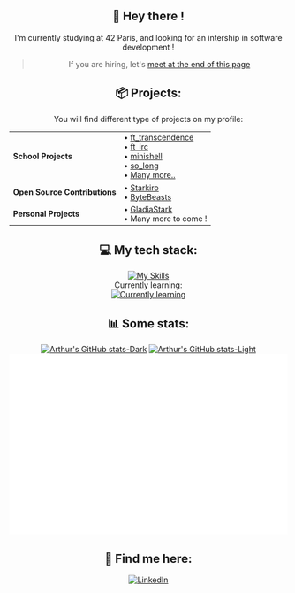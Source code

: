 <div align="center">

## 🗿 Hey there !

I'm currently studying at 42 Paris, and looking for an intership in software development !
> If you are hiring, let's [meet at the end of this page](#-find-me-here)

## 📦 Projects:
You will find different type of projects on my profile:
<div>

|                               |                      |
|-------------------------------|----------------------|
| **School Projects**           | • [ft_transcendence](https://github.com/aurlic/ft_transcendence)<br>• [ft_irc](https://github.com/aurlic/ft_irc)<br>• [minishell](https://github.com/aurlic/42-Minishell)<br>• [so_long](https://github.com/aurlic/42-so_long)<br>• [Many more..](https://github.com/aurlic?tab=repositories&q=42&type=public&language=&sort=)   |
| **Open Source Contributions** | • [Starkiro](https://github.com/aurlic/starkiro)<br> • [ByteBeasts](https://github.com/aurlic/ByteBeastsFrontend)     |
| **Personal Projects**         | • [GladiaStark](https://github.com/aurlic/GladiaStark) <br> • Many more to come !     |


</div>

## 💻 My tech stack:
[![My Skills](https://skillicons.dev/icons?i=c,cpp,docker,bash)](https://skillicons.dev)
<br>
Currently learning:<br>
[![Currently learning](https://skillicons.dev/icons?i=js,ts,react,py,rust)](https://skillicons.dev)

## 📊 Some stats:
[![Arthur's GitHub stats-Dark](https://github-readme-stats.vercel.app/api?username=aurlic&show_icons=true&theme=dark#gh-dark-mode-only)](https://github.com/anuraghazra/github-readme-stats#gh-dark-mode-only)
[![Arthur's GitHub stats-Light](https://github-readme-stats.vercel.app/api?username=aurlic&show_icons=true&theme=default#gh-light-mode-only)](https://github.com/anuraghazra/github-readme-stats#gh-light-mode-only)
![Metrics](/metrics.plugin.isocalendar.fullyear.svg)

## 🔮 Find me here:
[![LinkedIn](https://skillicons.dev/icons?i=linkedin)](https://www.linkedin.com/in/aurlic)
